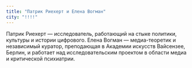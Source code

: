 ```yaml
---
title: "Патрик Риехерт и Елена Вогман"
city: "!!!!"
---
```


Патрик Риехерт — исследователь, работающий на стыке политики, культуры и истории цифрового. Елена Вогман — медиа-теоретик и независимый куратор, преподающая в Академии искусств Вайсензее, Берлин, и работает над исследовательским проектом в области медиа и критической психиатрии.
